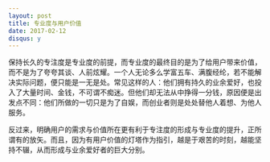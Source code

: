 ```yaml
---
layout: post
title: 专业度与用户价值
date: 2017-02-12
disqus: y
---
```


保持长久的专注度是专业度的前提，而专业度的最终目的是为了给用户带来价值，而不是为了夸夸其谈、人前炫耀。一个人无论多么学富五车、满腹经纶，若不能解决实际问题，便只能是一无是处。常见这样的人：他们拥有持久的业余爱好，也投入了大量时间、金钱，不可谓不痴迷。但他们却无法从中挣得一分钱，原因便是出发点不同：他们所做的一切只是为了自娱，而创业者则是处处替他人着想、为他人服务。

反过来，明确用户的需求与价值所在更有利于专注度的形成与专业度的提升，正所谓有的放矢。而且，因为有用户价值的灯塔作为指引，越是于艰苦的时刻，越能坚持不辍，从而形成与业余爱好者的巨大分别。
